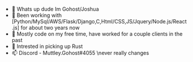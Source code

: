 - 👋 Whats up dude Im Gohost/Joshua
- 👀 Been working with [Python/MySql/AWS/Flask/Django,C,Html/CSS,JS/Jquery/Node.js/React.js] for about two years now
- 🌱 Mostly code on my free time, have worked for a couple clients in the past
- 💞️ Intrested in picking up Rust 
- 📫 Discord - Muttley.Gohost#4055 \\never really changes
